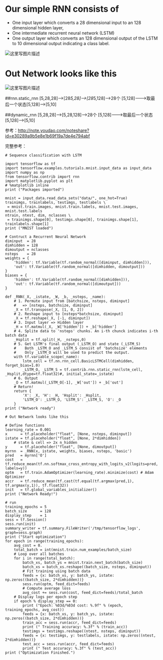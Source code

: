 # Our simple RNN consists of
- One input layer which converts a $28$ dimensional input to an $128$ dimensional hidden layer,
- One intermediate recurrent neural network (LSTM)
- One output layer which converts an $128$ dimensional output of the LSTM to $10$ dimensional output indicating a class label.

![这里写图片描述](https://img-blog.csdn.net/20180602093953853?watermark/2/text/aHR0cHM6Ly9ibG9nLmNzZG4ubmV0L3djNzgxNzA4MjQ5/font/5a6L5L2T/fontsize/400/fill/I0JBQkFCMA==/dissolve/70)

# Out Network looks like this
![这里写图片描述](https://img-blog.csdn.net/20180602094019262?watermark/2/text/aHR0cHM6Ly9ibG9nLmNzZG4ubmV0L3djNzgxNzA4MjQ5/font/5a6L5L2T/fontsize/400/fill/I0JBQkFCMA==/dissolve/70)

##rnn.static_rnn
[5,28,28]-->[28*5,28]-->[28*5,128]-->28个 [5,128]--->取最后一个状态[5,128]-->[5,10]

##dynamic_rnn
[5,28,28]-->[5,28,128]-->28个 [5,128]--->取最后一个状态[5,128]-->[5,10]

参考：http://note.youdao.com/noteshare?id=e30289a9b5e8e1b69f19a7de4e794abf

完整参考：
```
# Sequence classification with LSTM

import tensorflow as tf
import tensorflow.examples.tutorials.mnist.input_data as input_data
import numpy as np
from tensorflow.contrib import rnn
import matplotlib.pyplot as plt
# %matplotlib inline
print ("Packages imported")

mnist = input_data.read_data_sets("data/", one_hot=True)
trainimgs, trainlabels, testimgs, testlabels \
 = mnist.train.images, mnist.train.labels, mnist.test.images, mnist.test.labels
ntrain, ntest, dim, nclasses \
 = trainimgs.shape[0], testimgs.shape[0], trainimgs.shape[1], trainlabels.shape[1]
print ("MNIST loaded")

# Contruct a Recurrent Neural Network
diminput  = 28
dimhidden = 128
dimoutput = nclasses
nsteps    = 28
weights = {
    'hidden': tf.Variable(tf.random_normal([diminput, dimhidden])),
    'out': tf.Variable(tf.random_normal([dimhidden, dimoutput]))
}
biases = {
    'hidden': tf.Variable(tf.random_normal([dimhidden])),
    'out': tf.Variable(tf.random_normal([dimoutput]))
}

def _RNN(_X, _istate, _W, _b, _nsteps, _name):
    # 1. Permute input from [batchsize, nsteps, diminput]
    #   => [nsteps, batchsize, diminput]
    _X = tf.transpose(_X, [1, 0, 2])
    # 2. Reshape input to [nsteps*batchsize, diminput]
    _X = tf.reshape(_X, [-1, diminput])
    # 3. Input layer => Hidden layer
    _H = tf.matmul(_X, _W['hidden']) + _b['hidden']
    # 4. Splite data to 'nsteps' chunks. An i-th chunck indicates i-th batch data
    _Hsplit = tf.split(_H, _nsteps,0)
    # 5. Get LSTM's final output (_LSTM_O) and state (_LSTM_S)
    #    Both _LSTM_O and _LSTM_S consist of 'batchsize' elements
    #    Only _LSTM_O will be used to predict the output.
    with tf.variable_scope(_name):
        lstm_cell = tf.nn.rnn_cell.BasicLSTMCell(dimhidden, forget_bias=1.0)
        _LSTM_O, _LSTM_S = tf.contrib.rnn.static_rnn(lstm_cell, _Hsplit,dtype=tf.float32)#, initial_state=_istate)
    # 6. Output
    _O = tf.matmul(_LSTM_O[-1], _W['out']) + _b['out']
    # Return!
    return {
        'X': _X, 'H': _H, 'Hsplit': _Hsplit,
        'LSTM_O': _LSTM_O, 'LSTM_S': _LSTM_S, 'O': _O
    }
print ("Network ready")

# Out Network looks like this

# Define functions
learning_rate = 0.001
x      = tf.placeholder("float", [None, nsteps, diminput])
istate = tf.placeholder("float", [None, 2*dimhidden])
    # state & cell => 2x n_hidden
y      = tf.placeholder("float", [None, dimoutput])
myrnn  = _RNN(x, istate, weights, biases, nsteps, 'basic')
pred   = myrnn['O']
cost   = tf.reduce_mean(tf.nn.softmax_cross_entropy_with_logits_v2(logits=pred, labels=y))
optm   = tf.train.AdamOptimizer(learning_rate).minimize(cost) # Adam Optimizer
accr   = tf.reduce_mean(tf.cast(tf.equal(tf.argmax(pred,1), tf.argmax(y,1)), tf.float32))
init   = tf.global_variables_initializer()
print ("Network Ready!")

# run
training_epochs = 5
batch_size      = 128
display_step    = 1
sess = tf.Session()
sess.run(init)
summary_writer = tf.summary.FileWriter('/tmp/tensorflow_logs', graph=sess.graph)
print ("Start optimization")
for epoch in range(training_epochs):
    avg_cost = 0.
    total_batch = int(mnist.train.num_examples/batch_size)
    # Loop over all batches
    for i in range(total_batch):
        batch_xs, batch_ys = mnist.train.next_batch(batch_size)
        batch_xs = batch_xs.reshape((batch_size, nsteps, diminput))
        # Fit training using batch data
        feeds = {x: batch_xs, y: batch_ys, istate: np.zeros((batch_size, 2*dimhidden))}
        sess.run(optm, feed_dict=feeds)
        # Compute average loss
        avg_cost += sess.run(cost, feed_dict=feeds)/total_batch
    # Display logs per epoch step
    if epoch % display_step == 0:
        print ("Epoch: %03d/%03d cost: %.9f" % (epoch, training_epochs, avg_cost))
        feeds = {x: batch_xs, y: batch_ys, istate: np.zeros((batch_size, 2*dimhidden))}
        train_acc = sess.run(accr, feed_dict=feeds)
        print (" Training accuracy: %.3f" % (train_acc))
        testimgs = testimgs.reshape((ntest, nsteps, diminput))
        feeds = {x: testimgs, y: testlabels, istate: np.zeros((ntest, 2*dimhidden))}
        test_acc = sess.run(accr, feed_dict=feeds)
        print (" Test accuracy: %.3f" % (test_acc))
print ("Optimization Finished.")
```